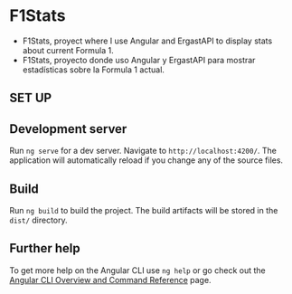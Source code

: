 # F1Stats

- F1Stats, proyect where I use Angular and ErgastAPI to display stats about current Formula 1.
- F1Stats, proyecto donde uso Angular y ErgastAPI para mostrar estadísticas sobre la Formula 1 actual.

## SET UP

## Development server

Run `ng serve` for a dev server. Navigate to `http://localhost:4200/`. The application will automatically reload if you change any of the source files.

## Build

Run `ng build` to build the project. The build artifacts will be stored in the `dist/` directory.

## Further help

To get more help on the Angular CLI use `ng help` or go check out the [Angular CLI Overview and Command Reference](https://angular.io/cli) page.
